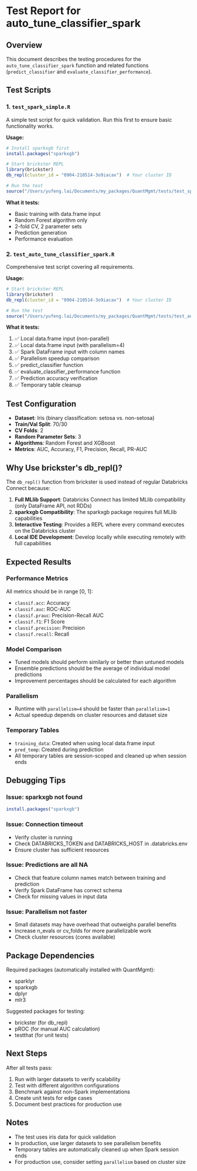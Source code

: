 # Test Report for auto_tune_classifier_spark

## Overview

This document describes the testing procedures for the `auto_tune_classifier_spark` function and related functions (`predict_classifier` and `evaluate_classifier_performance`).

## Test Scripts

### 1. `test_spark_simple.R`
A simple test script for quick validation. Run this first to ensure basic functionality works.

**Usage:**
```r
# Install sparkxgb first
install.packages("sparkxgb")

# Start brickster REPL
library(brickster)
db_repl(cluster_id = "0904-210514-3o9iacax")  # Your cluster ID

# Run the test
source("/Users/yufeng.lai/Documents/my_packages/QuantMgmt/tests/test_spark_simple.R")
```

**What it tests:**
- Basic training with data.frame input
- Random Forest algorithm only
- 2-fold CV, 2 parameter sets
- Prediction generation
- Performance evaluation

### 2. `test_auto_tune_classifier_spark.R`
Comprehensive test script covering all requirements.

**Usage:**
```r
# Start brickster REPL
library(brickster)
db_repl(cluster_id = "0904-210514-3o9iacax")  # Your cluster ID

# Run the test
source("/Users/yufeng.lai/Documents/my_packages/QuantMgmt/tests/test_auto_tune_classifier_spark.R")
```

**What it tests:**
1. ✅ Local data.frame input (non-parallel)
2. ✅ Local data.frame input (with parallelism=4)
3. ✅ Spark DataFrame input with column names
4. ✅ Parallelism speedup comparison
5. ✅ predict_classifier function
6. ✅ evaluate_classifier_performance function
7. ✅ Prediction accuracy verification
8. ✅ Temporary table cleanup

## Test Configuration

- **Dataset**: Iris (binary classification: setosa vs. non-setosa)
- **Train/Val Split**: 70/30
- **CV Folds**: 2
- **Random Parameter Sets**: 3
- **Algorithms**: Random Forest and XGBoost
- **Metrics**: AUC, Accuracy, F1, Precision, Recall, PR-AUC

## Why Use brickster's db_repl()?

The `db_repl()` function from brickster is used instead of regular Databricks Connect because:

1. **Full MLlib Support**: Databricks Connect has limited MLlib compatibility (only DataFrame API, not RDDs)
2. **sparkxgb Compatibility**: The sparkxgb package requires full MLlib capabilities
3. **Interactive Testing**: Provides a REPL where every command executes on the Databricks cluster
4. **Local IDE Development**: Develop locally while executing remotely with full capabilities

## Expected Results

### Performance Metrics
All metrics should be in range [0, 1]:
- `classif.acc`: Accuracy
- `classif.auc`: ROC-AUC
- `classif.prauc`: Precision-Recall AUC
- `classif.f1`: F1 Score
- `classif.precision`: Precision
- `classif.recall`: Recall

### Model Comparison
- Tuned models should perform similarly or better than untuned models
- Ensemble predictions should be the average of individual model predictions
- Improvement percentages should be calculated for each algorithm

### Parallelism
- Runtime with `parallelism=4` should be faster than `parallelism=1`
- Actual speedup depends on cluster resources and dataset size

### Temporary Tables
- `training_data`: Created when using local data.frame input
- `pred_temp`: Created during prediction
- All temporary tables are session-scoped and cleaned up when session ends

## Debugging Tips

### Issue: sparkxgb not found
```r
install.packages("sparkxgb")
```

### Issue: Connection timeout
- Verify cluster is running
- Check DATABRICKS_TOKEN and DATABRICKS_HOST in .databricks.env
- Ensure cluster has sufficient resources

### Issue: Predictions are all NA
- Check that feature column names match between training and prediction
- Verify Spark DataFrame has correct schema
- Check for missing values in input data

### Issue: Parallelism not faster
- Small datasets may have overhead that outweighs parallel benefits
- Increase n_evals or cv_folds for more parallelizable work
- Check cluster resources (cores available)

## Package Dependencies

Required packages (automatically installed with QuantMgmt):
- sparklyr
- sparkxgb
- dplyr
- mlr3

Suggested packages for testing:
- brickster (for db_repl)
- pROC (for manual AUC calculation)
- testthat (for unit tests)

## Next Steps

After all tests pass:
1. Run with larger datasets to verify scalability
2. Test with different algorithm configurations
3. Benchmark against non-Spark implementations
4. Create unit tests for edge cases
5. Document best practices for production use

## Notes

- The test uses iris data for quick validation
- In production, use larger datasets to see parallelism benefits
- Temporary tables are automatically cleaned up when Spark session ends
- For production use, consider setting `parallelism` based on cluster size
